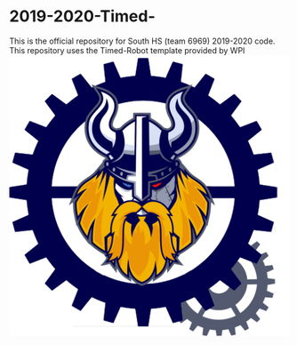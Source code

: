 # 2019-2020-Timed-
This is the official repository for South HS (team 6969) 2019-2020 code. This repository uses the Timed-Robot template provided by WPI
![Team 6969!](https://github.com/SouthRobotics/2019-2020-Timed-/blob/MaksimPeterburgskiy-patch-1/images/logo.png)
